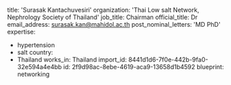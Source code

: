 title: 'Surasak Kantachuvesiri'
organization: 'Thai Low salt Network, Nephrology Society of Thailand'
job_title: Chairman
official_title: Dr
email_address: surasak.kan@mahidol.ac.th
post_nominal_letters: 'MD PhD'
expertise:
  - hypertension
  - salt
country:
  - Thailand
works_in: Thailand
import_id: 8441d1d6-7f0e-442b-9fa0-32e594a4e4bb
id: 2f9d98ac-8ebe-4619-aca9-13658d1b4592
blueprint: networking
